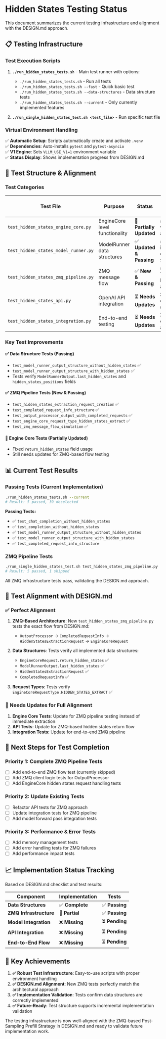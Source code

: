 # Hidden States Testing Status

This document summarizes the current testing infrastructure and alignment with the DESIGN.md approach.

## 📋 **Testing Infrastructure**

### **Test Execution Scripts**

1. **`./run_hidden_states_tests.sh`** - Main test runner with options:
   - `./run_hidden_states_tests.sh` - Run all tests
   - `./run_hidden_states_tests.sh --fast` - Quick basic test
   - `./run_hidden_states_tests.sh --data-structures` - Data structure tests
   - `./run_hidden_states_tests.sh --current` - Only currently implemented features

2. **`./run_single_hidden_states_test.sh <test_file>`** - Run specific test file

### **Virtual Environment Handling**

✅ **Automatic Setup**: Scripts automatically create and activate `.venv`  
✅ **Dependencies**: Auto-installs `pytest` and `pytest-asyncio`  
✅ **V1 Engine**: Sets `VLLM_USE_V1=1` environment variable  
✅ **Status Display**: Shows implementation progress from DESIGN.md  

## 🧪 **Test Structure & Alignment**

### **Test Categories**

| Test File | Purpose | Status | Alignment with DESIGN.md |
|-----------|---------|--------|---------------------------|
| `test_hidden_states_engine_core.py` | EngineCore level functionality | 🔄 **Partially Updated** | ✅ Aligned with ZMQ approach |
| `test_hidden_states_model_runner.py` | ModelRunner data structures | ✅ **Updated & Passing** | ✅ Tests implemented data structures |
| `test_hidden_states_zmq_pipeline.py` | ZMQ message flow | ✅ **New & Passing** | ✅ **NEW**: Tests ZMQ-based approach |
| `test_hidden_states_api.py` | OpenAI API integration | ⏳ **Needs Updates** | ❌ Still expects old approach |
| `test_hidden_states_integration.py` | End-to-end testing | ⏳ **Needs Updates** | ❌ Still expects old approach |

### **Key Test Improvements**

#### ✅ **Data Structure Tests (Passing)**
- `test_model_runner_output_structure_without_hidden_states` ✅
- `test_model_runner_output_structure_with_hidden_states` ✅
- Tests verify `ModelRunnerOutput.last_hidden_states` and `hidden_states_positions` fields

#### ✅ **ZMQ Pipeline Tests (New & Passing)**
- `test_hidden_states_extraction_request_creation` ✅
- `test_completed_request_info_structure` ✅
- `test_output_processor_output_with_completed_requests` ✅
- `test_engine_core_request_type_hidden_states_extract` ✅
- `test_zmq_message_flow_simulation` ✅

#### 🔄 **Engine Core Tests (Partially Updated)**
- Fixed `return_hidden_states` field usage
- Still needs updates for ZMQ-based flow testing

## 📊 **Current Test Results**

### **Passing Tests (Current Implementation)**
```bash
./run_hidden_states_tests.sh --current
# Result: 5 passed, 39 deselected
```

**Passing Tests:**
- ✅ `test_chat_completion_without_hidden_states`
- ✅ `test_completion_without_hidden_states`
- ✅ `test_model_runner_output_structure_without_hidden_states`
- ✅ `test_model_runner_output_structure_with_hidden_states`
- ✅ `test_completed_request_info_structure`

### **ZMQ Pipeline Tests**
```bash
./run_single_hidden_states_test.sh test_hidden_states_zmq_pipeline.py
# Result: 5 passed, 1 skipped
```

All ZMQ infrastructure tests pass, validating the DESIGN.md approach.

## 🎯 **Test Alignment with DESIGN.md**

### **✅ Perfect Alignment**

1. **ZMQ-Based Architecture**: New `test_hidden_states_zmq_pipeline.py` tests the exact flow from DESIGN.md:
   - `OutputProcessor` → `CompletedRequestInfo` → `HiddenStatesExtractionRequest` → `EngineCoreRequest`

2. **Data Structures**: Tests verify all implemented data structures:
   - `EngineCoreRequest.return_hidden_states` ✅
   - `ModelRunnerOutput.last_hidden_states` ✅
   - `HiddenStatesExtractionRequest` ✅
   - `CompletedRequestInfo` ✅

3. **Request Types**: Tests verify `EngineCoreRequestType.HIDDEN_STATES_EXTRACT` ✅

### **🔄 Needs Updates for Full Alignment**

1. **Engine Core Tests**: Update for ZMQ pipeline testing instead of immediate extraction
2. **API Tests**: Update for ZMQ-based hidden states return flow
3. **Integration Tests**: Update for end-to-end ZMQ pipeline

## 🚀 **Next Steps for Test Completion**

### **Priority 1: Complete ZMQ Pipeline Tests**
- [ ] Add end-to-end ZMQ flow test (currently skipped)
- [ ] Add ZMQ client logic tests for OutputProcessor
- [ ] Add EngineCore hidden states request handling tests

### **Priority 2: Update Existing Tests**
- [ ] Refactor API tests for ZMQ approach
- [ ] Update integration tests for ZMQ pipeline
- [ ] Add model forward pass integration tests

### **Priority 3: Performance & Error Tests**
- [ ] Add memory management tests
- [ ] Add error handling tests for ZMQ failures
- [ ] Add performance impact tests

## 📈 **Implementation Status Tracking**

Based on DESIGN.md checklist and test results:

| Component | Implementation | Tests |
|-----------|---------------|-------|
| **Data Structures** | ✅ **Complete** | ✅ **Passing** |
| **ZMQ Infrastructure** | 🔄 **Partial** | ✅ **Passing** |
| **Model Integration** | ❌ **Missing** | ⏳ **Pending** |
| **API Integration** | ❌ **Missing** | ⏳ **Pending** |
| **End-to-End Flow** | ❌ **Missing** | ⏳ **Pending** |

## 🎉 **Key Achievements**

1. **✅ Robust Test Infrastructure**: Easy-to-use scripts with proper environment handling
2. **✅ DESIGN.md Alignment**: New ZMQ tests perfectly match the architectural approach
3. **✅ Implementation Validation**: Tests confirm data structures are correctly implemented
4. **✅ Future-Ready**: Test structure supports incremental implementation validation

The testing infrastructure is now well-aligned with the ZMQ-based Post-Sampling Prefill Strategy in DESIGN.md and ready to validate future implementation work.